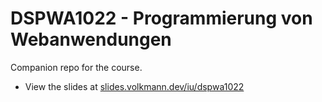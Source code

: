 # DSPWA1022 - Programmierung von Webanwendungen

Companion repo for the course.

- View the slides at [slides.volkmann.dev/iu/dspwa1022](https://slides.volkmann.dev/iu/dspwa1022)
